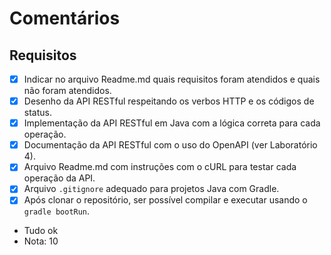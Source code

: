 # Comentários

## Requisitos

- [x] Indicar no arquivo Readme.md quais requisitos foram atendidos e quais não foram atendidos.
- [x] Desenho da API RESTful respeitando os verbos HTTP e os códigos de status.
- [x] Implementação da API RESTful em Java com a lógica correta para cada operação.
- [x] Documentação da API RESTful com o uso do OpenAPI (ver Laboratório 4).
- [x] Arquivo Readme.md com instruções com o cURL para testar cada operação da API.
- [x] Arquivo `.gitignore` adequado para projetos Java com Gradle.
- [x] Após clonar o repositório, ser possível compilar e executar usando o `gradle bootRun`.

- Tudo ok
- Nota: 10

